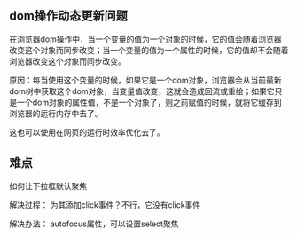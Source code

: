 ## dom操作动态更新问题

在浏览器dom操作中，当一个变量的值为一个对象的时候，它的值会随着浏览器改变这个对象而同步改变；当一个变量的值为一个属性的时候，它的值却不会随着浏览器改变这个对象而同步改变。

原因：每当使用这个变量的时候，如果它是一个dom对象，浏览器会从当前最新dom树中获取这个dom对象，当变量值改变，这就会造成回流或重绘；如果它只是一个dom对象的属性值，不是一个对象了，则之前赋值的时候，就将它缓存到浏览器的运行内存中去了。

这也可以使用在网页的运行时效率优化去了。


## 难点

如何让下拉框默认聚焦

解决过程： 为其添加click事件？不行，它没有click事件

解决办法： autofocus属性，可以设置select聚焦